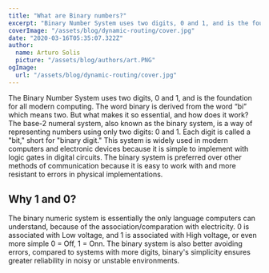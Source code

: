 ```yaml
---
title: "What are Binary numbers?"
excerpt: "Binary Number System uses two digits, 0 and 1, and is the foundation for all modern computing. The word binary is derived from the word “bi” which means two. But what makes it so essential, and how does it work?"
coverImage: "/assets/blog/dynamic-routing/cover.jpg"
date: "2020-03-16T05:35:07.322Z"
author:
  name: Arturo Solis
  picture: "/assets/blog/authors/art.PNG"
ogImage:
  url: "/assets/blog/dynamic-routing/cover.jpg"
---
```


The Binary Number System uses two digits, 0 and 1, and is the foundation for all modern computing. The word binary is derived from the word “bi” which means two. But what makes it so essential, and how does it work?
The base-2 numeral system, also known as the binary system, is a way of representing numbers using only two digits: 0 and 1. Each digit is called a "bit," short for "binary digit." This system is widely used in modern computers and electronic devices because it is simple to implement with logic gates in digital circuits. The binary system is preferred over other methods of communication because it is easy to work with and more resistant to errors in physical implementations.


## Why 1 and 0?

The binary numeric system is essentially the only language computers can understand, because of the association/comparation with electricity. 0 is associated with Low voltage, and 1 is associated with High voltage, or even more simple 0 = Off, 1 = Onn. The binary system is also better avoiding errors, compared to systems with more digits, binary's simplicity ensures greater reliability in noisy or unstable environments.
